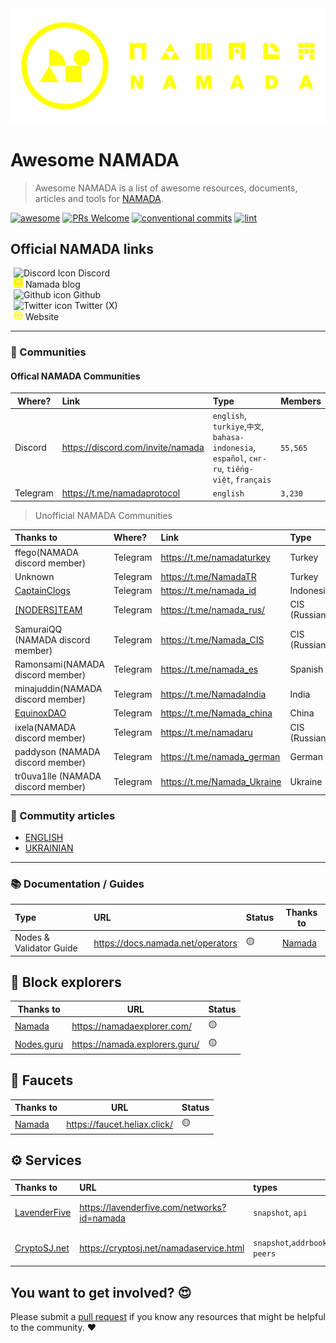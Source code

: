 <picture class="banner-logo-container">
  <source media="(prefers-color-scheme: dark)" srcset="./assets/logo_namada_for_dark_mode.svg">
  <source media="(prefers-color-scheme: light)" srcset="./assets/logo_namada_for_light_mode.svg">
  <img alt="namada_logo_banner" src="./assets/logo_namada_for_dark_mode.svg" id="banner-logo">
</picture>

# Awesome NAMADA

> Awesome NAMADA is a list of awesome resources, documents, articles and tools for [NAMADA](https://namada.net).

[![awesome](https://cdn.rawgit.com/sindresorhus/awesome/d7305f38d29fed78fa85652e3a63e154dd8e8829/media/badge.svg?style=for-the-badge)](https://github.com/anoma/namada-awesome)
[![PRs Welcome](https://img.shields.io/badge/PRs-welcome-brightgreen.svg?style=for-the-badge)](https://makeapullrequest.com)
[![conventional commits](https://img.shields.io/badge/Conventional%20Commits-1.0.0-yellow.svg?style=for-the-badge&logo=conventionalcommits)](https://conventionalcommits.org)
[![lint](https://img.shields.io/github/actions/workflow/status/mellifera-labs/namada-awesome/lint.yml?label=Lint&style=for-the-badge&logo=github)](https://github.com/mellifera-labs/namada-awesome/actions/workflows/lint.yml)

## Official NAMADA links

<div>
  <a href="https://discord.com/invite/namada" style="text-decoration: none; margin-left: 5px; display: inline-block;">
    <picture>
      <source media="(prefers-color-scheme: dark)" srcset="https://cdn.simpleicons.org/discord/yellow">
      <source media="(prefers-color-scheme: light)" srcset="https://cdn.simpleicons.org/discord/black">
      <img height="15" width="15" alt="Discord Icon" src="https://cdn.simpleicons.org/discord/yellow">
    </picture> Discord
  </a>
</div>

<div>
  <a href="https://namada.net/blog" style="text-decoration: none; margin-left: 5px; display: inline-block;">
    <picture>
      <source media="(prefers-color-scheme: dark)" srcset="./assets/blog-yellow.svg">
      <source media="(prefers-color-scheme: light)" srcset="./assets/blog-black.svg">
      <img height="15" width="15" alt="Medium icon" src="./assets/blog-yellow.svg">
    </picture> Namada blog
  </a>
</div>

<div>
  <a href="https://github.com/anoma/namada" style="text-decoration: none; margin-left: 5px; display: inline-block;">
    <picture>
      <source media="(prefers-color-scheme: dark)" srcset="https://cdn.simpleicons.org/github/yellow">
      <source media="(prefers-color-scheme: light)" srcset="https://cdn.simpleicons.org/github/black">
      <img height="15" width="15" alt="Github icon" src="https://cdn.simpleicons.org/github/yellow">
    </picture> Github
  </a>
</div>

<div>
  <a href="https://twitter.com/namada" style="text-decoration: none; margin-left: 5px; display: inline-block;">
    <picture>
      <source media="(prefers-color-scheme: dark)" srcset="https://cdn.simpleicons.org/x/yellow">
      <source media="(prefers-color-scheme: light)" srcset="https://cdn.simpleicons.org/x/black">
      <img height="15" width="15" alt="Twitter icon" src="https://cdn.simpleicons.org/x/yellow">
    </picture> Twitter (X)
  </a>
</div>

<div>
  <a href="https://namada.net" style="text-decoration: none; margin-left: 5px; display: inline-block;">
    <picture>
      <source media="(prefers-color-scheme: dark)" srcset="./assets/globe-yellow.svg">
      <source media="(prefers-color-scheme: light)" srcset="./assets/globe-black.svg">
      <img height="15" width="15" alt="Website icon" src="./assets/globe-yellow.svg">
    </picture>  Website
  </a>
</div>

---

### 🤝 Communities

#### **Offical NAMADA Communities**

| Where?   | Link                                | Type                                                                                           | Members                 |
| -------- |:----------------------------------- |:---------------------------------------------------------------------------------------------- |:----------------------- |
| Discord  | <https://discord.com/invite/namada> | `english`, `turkiye`,`中文`, `bahasa-indonesia`, `español`, `снг-ru`, `tiếng-việt`, `français` | <!--members_count-->`55,565` |
| Telegram | <https://t.me/namadaprotocol>       | `english`                                                                                      | <!--members_count-->`3,230` |

> Unofficial NAMADA Communities

| Thanks to                                        | Where?   | Link                          | Type          | Members                  |
|:------------------------------------------------ |:-------- |:----------------------------- |:------------- |:------------------------ |
| ffego(NAMADA discord member)                     | Telegram | <https://t.me/namadaturkey>   | Turkey        | <!--members_count-->`608` |
| Unknown                                          | Telegram | <https://t.me/NamadaTR>       | Turkey        | <!--members_count-->`246` |
| [CaptainClogs](https://twitter.com/captainclogs) | Telegram | <https://t.me/namada_id>      | Indonesia     | <!--members_count-->`101` |
| [[NODERS]TEAM](https://noders.team/)             | Telegram | <https://t.me/namada_rus/>    | CIS (Russian) | <!--members_count-->`43` |
| SamuraiQQ  (NAMADA discord member)               | Telegram | <https://t.me/Namada_CIS>     | CIS (Russian) | <!--members_count-->`35` |
| Ramonsami(NAMADA discord member)                 | Telegram | <https://t.me/namada_es>      | Spanish       | <!--members_count-->`29` |
| minajuddin(NAMADA discord member)                | Telegram | <https://t.me/NamadaIndia>    | India         | <!--members_count-->`25` |
| [EquinoxDAO](https://www.equinoxdao.xyz)         | Telegram | <https://t.me/Namada_china>   | China         | <!--members_count-->`21` |
| ixela(NAMADA discord member)                     | Telegram | <https://t.me/namadaru>       | CIS (Russian) | <!--members_count-->`12` |
| paddyson (NAMADA discord member)                 | Telegram | <https://t.me/namada_german>  | German        | <!--members_count-->`3` |
| tr0uva1lle (NAMADA discord member)               | Telegram | <https://t.me/Namada_Ukraine> | Ukraine       | <!--members_count-->`1` |

### 📰 Commutity articles

- [ENGLISH](./articles/ENGLISH.md)
- [UKRAINIAN](./articles/UKRAINIAN.md)

---

### 📚 Documentation / Guides

| Type                    | URL                                 | Status | Thanks to                    |
|:----------------------- |:----------------------------------- | ------ | ---------------------------- |
| Nodes & Validator Guide | <https://docs.namada.net/operators> | 🟡     | [Namada](https://namada.net) |

## 🔭 Block explorers

| Thanks to  | URL                              | Status |
| ---------- | -------------------------------- | ------ |
| [Namada](https://namada.net)     | <https://namadaexplorer.com/>    | 🟡     |
| [Nodes.guru](https://nodes.guru/) | <https://namada.explorers.guru/> | 🟡     |

## 🚰 Faucets

| Thanks to | URL                            | Status |
| --------- | ------------------------------ | ------ |
| [Namada](https://namada.net)    | <https://faucet.heliax.click/> | 🟡     |

## ⚙️ Services

| Thanks to                                 | URL                                           | types                                         | network                                               | Status |
|:----------------------------------------- |:--------------------------------------------- |:--------------------------------------------- |:----------------------------------------------------- |:------ |
| [LavenderFive](https://lavenderfive.com/) | <https://lavenderfive.com/networks?id=namada> | `snapshot`, `api`                             | [current public testnet](https://namadaexplorer.com/) | 🟡     |
| [CryptoSJ.net](https://cryptosj.net/)     | <https://cryptosj.net/namadaservice.html>     | `snapshot`,`addrbook`,`rpc`,`genesis` `peers` | [current public testnet](https://namadaexplorer.com/) | 🟡     |

## You want to get involved? 😍

Please submit a [pull request](https://github.com/MELLIFERA-Labs/namada-awesome/pulls) if you know any resources that might be helpful to the community. ❤️
